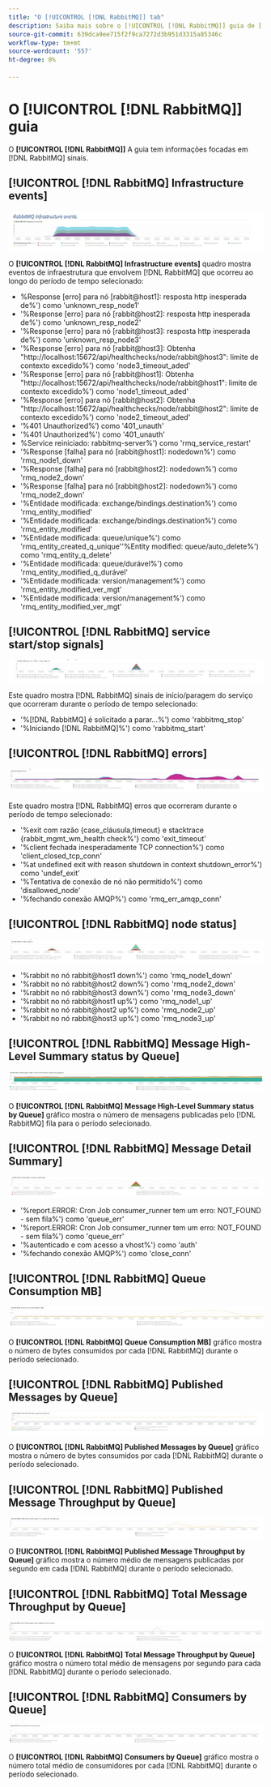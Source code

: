 ```yaml
---
title: "O [!UICONTROL [!DNL RabbitMQ]] tab"
description: Saiba mais sobre o [!UICONTROL [!DNL RabbitMQ]] guia de [!DNL Observation for Adobe Commerce].
source-git-commit: 639dca9ee715f2f9ca7272d3b951d3315a85346c
workflow-type: tm+mt
source-wordcount: '557'
ht-degree: 0%

---
```


# O [!UICONTROL [!DNL RabbitMQ]] guia

O **[!UICONTROL [!DNL RabbitMQ]]** A guia tem informações focadas em [!DNL RabbitMQ] sinais.

## [!UICONTROL [!DNL RabbitMQ] Infrastructure events]

![[!DNL RabbitMQ] Eventos de infraestrutura](../../assets/tools/observation-for-adobe-commerce/rabbitmq-tab-1.jpeg)

O **[!UICONTROL [!DNL RabbitMQ] Infrastructure events]** quadro mostra eventos de infraestrutura que envolvem [!DNL RabbitMQ] que ocorreu ao longo do período de tempo selecionado:

* %Response [erro] para nó [rabbit@host1]: resposta http inesperada de%&#39;) como &#39;unknown_resp_node1&#39;
* &#39;%Response [erro] para nó [rabbit@host2]: resposta http inesperada de%&#39;) como &#39;unknown_resp_node2&#39;
* &#39;%Response [erro] para nó [rabbit@host3]: resposta http inesperada de%&#39;) como &#39;unknown_resp_node3&#39;
* &#39;%Response [erro] para nó [rabbit@host3]: Obtenha &quot;http://localhost:15672/api/healthchecks/node/rabbit@host3&quot;: limite de contexto excedido%&#39;) como &#39;node3_timeout_aded&#39;
* &#39;%Response [erro] para nó [rabbit@host1]: Obtenha &quot;http://localhost:15672/api/healthchecks/node/rabbit@host1&quot;: limite de contexto excedido%&#39;) como &#39;node1_timeout_aded&#39;
* &#39;%Response [erro] para nó [rabbit@host2]: Obtenha &quot;http://localhost:15672/api/healthchecks/node/rabbit@host2&quot;: limite de contexto excedido%&#39;) como &#39;node2_timeout_aded&#39;
* ‘%401 Unauthorized%’) como &#39;401_unauth&#39;
* &#39;%401 Unauthorized%&#39;) como &#39;401_unauth&#39;
* %Service reiniciado: rabbitmq-server%&#39;) como &#39;rmq_service_restart&#39;
* &#39;%Response [falha] para nó [rabbit@host1]: nodedown%&#39;) como &#39;rmq_node1_down&#39;
* &#39;%Response [falha] para nó [rabbit@host2]: nodedown%&#39;) como &#39;rmq_node2_down&#39;
* &#39;%Response [falha] para nó [rabbit@host2]: nodedown%&#39;) como &#39;rmq_node2_down&#39;
* &#39;%Entidade modificada: exchange/bindings.destination%&#39;) como &#39;rmq_entity_modified&#39;
* &#39;%Entidade modificada: exchange/bindings.destination%&#39;) como &#39;rmq_entity_modified&#39;
* &#39;%Entidade modificada: queue/unique%&#39;) como &#39;rmq_entity_created_q_unique&#39;&#39;%Entity modified: queue/auto_delete%&#39;) como &#39;rmq_entity_q_delete&#39;
* &#39;%Entidade modificada: queue/durável%&#39;) como &#39;rmq_entity_modified_q_durável&#39;
* &#39;%Entidade modificada: version/management%&#39;) como &#39;rmq_entity_modified_ver_mgt&#39;
* &#39;%Entidade modificada: version/management%&#39;) como &#39;rmq_entity_modified_ver_mgt&#39;

## [!UICONTROL [!DNL RabbitMQ] service start/stop signals]

![[!DNL RabbitMQ] sinais de início/paragem do serviço](../../assets/tools/observation-for-adobe-commerce/rabbitmq-tab-2.jpeg)

Este quadro mostra [!DNL RabbitMQ] sinais de início/paragem do serviço que ocorreram durante o período de tempo selecionado:

* &#39;%[!DNL RabbitMQ] é solicitado a parar...%&#39;) como &#39;rabbitmq_stop&#39;
* &#39;%Iniciando [!DNL RabbitMQ]%&#39;) como &#39;rabbitmq_start&#39;

## [!UICONTROL [!DNL RabbitMQ] errors]

![[!DNL RabbitMQ] erros](../../assets/tools/observation-for-adobe-commerce/rabbitmq-tab-3.jpeg)

Este quadro mostra [!DNL RabbitMQ] erros que ocorreram durante o período de tempo selecionado:

* &#39;%exit com razão {case_cláusula,timeout} e stacktrace {rabbit_mgmt_wm_health check%&#39;} como &#39;exit_timeout&#39;
* &#39;%client fechada inesperadamente TCP connection%&#39;) como &#39;client_closed_tcp_conn&#39;
* &#39;%at undefined exit with reason shutdown in context shutdown_error%&#39;) como &#39;undef_exit&#39;
* &#39;%Tentativa de conexão de nó não permitido%&#39;) como &#39;disallowed_node&#39;
* &#39;%fechando conexão AMQP%&#39;) como &#39;rmq_err_amqp_conn&#39;

## [!UICONTROL [!DNL RabbitMQ] node status]

![[!DNL RabbitMQ] status do nó](../../assets/tools/observation-for-adobe-commerce/rabbitmq-tab-4.jpeg)

* &#39;%rabbit no nó rabbit@host1 down%&#39;) como &#39;rmq_node1_down&#39;
* &#39;%rabbit no nó rabbit@host2 down%&#39;) como &#39;rmq_node2_down&#39;
* &#39;%rabbit no nó rabbit@host3 down%&#39;) como &#39;rmq_node3_down&#39;
* &#39;%rabbit no nó rabbit@host1 up%&#39;) como &#39;rmq_node1_up&#39;
* &#39;%rabbit no nó rabbit@host2 up%&#39;) como &#39;rmq_node2_up&#39;
* &#39;%rabbit no nó rabbit@host3 up%&#39;) como &#39;rmq_node3_up&#39;

## [!UICONTROL [!DNL RabbitMQ] Message High-Level Summary status by Queue]

![[!DNL RabbitMQ] Status do Resumo de Alto Nível da Mensagem por Fila](../../assets/tools/observation-for-adobe-commerce/rabbitmq-tab-5.jpeg)

O **[!UICONTROL [!DNL RabbitMQ] Message High-Level Summary status by Queue]** gráfico mostra o número de mensagens publicadas pelo [!DNL RabbitMQ] fila para o período selecionado.

## [!UICONTROL [!DNL RabbitMQ] Message Detail Summary]

![[!DNL RabbitMQ] Resumo de detalhes da mensagem](../../assets/tools/observation-for-adobe-commerce/rabbitmq-tab-6.jpeg)

* &#39;%report.ERROR: Cron Job consumer_runner tem um erro: NOT_FOUND - sem fila%&#39;) como &#39;queue_err&#39;
* &#39;%report.ERROR: Cron Job consumer_runner tem um erro: NOT_FOUND - sem fila%&#39;) como &#39;queue_err&#39;
* &#39;%autenticado e com acesso a vhost%&#39;) como &#39;auth&#39;
* &#39;%fechando conexão AMQP%&#39;) como &#39;close_conn&#39;

## [!UICONTROL [!DNL RabbitMQ] Queue Consumption MB]

![[!DNL RabbitMQ] Consumo da Fila MB](../../assets/tools/observation-for-adobe-commerce/rabbitmq-tab-7.jpeg)

O **[!UICONTROL [!DNL RabbitMQ] Queue Consumption MB]** gráfico mostra o número de bytes consumidos por cada [!DNL RabbitMQ] durante o período selecionado.

## [!UICONTROL [!DNL RabbitMQ] Published Messages by Queue]

![[!DNL RabbitMQ] Mensagens publicadas por fila](../../assets/tools/observation-for-adobe-commerce/rabbitmq-tab-8.jpeg)

O **[!UICONTROL [!DNL RabbitMQ] Published Messages by Queue]** gráfico mostra o número de bytes consumidos por cada [!DNL RabbitMQ] durante o período selecionado.

## [!UICONTROL [!DNL RabbitMQ] Published Message Throughput by Queue]

![[!DNL RabbitMQ] Throughput de Mensagens Publicadas por Fila](../../assets/tools/observation-for-adobe-commerce/rabbitmq-tab-9.jpeg)

O **[!UICONTROL [!DNL RabbitMQ] Published Message Throughput by Queue]** gráfico mostra o número médio de mensagens publicadas por segundo em cada [!DNL RabbitMQ] durante o período selecionado.

## [!UICONTROL [!DNL RabbitMQ] Total Message Throughput by Queue]

![[!DNL RabbitMQ] Throughput Total da Mensagem por Fila](../../assets/tools/observation-for-adobe-commerce/rabbitmq-tab-10.jpeg)

O **[!UICONTROL [!DNL RabbitMQ] Total Message Throughput by Queue]** gráfico mostra o número total médio de mensagens por segundo para cada [!DNL RabbitMQ] durante o período selecionado.

## [!UICONTROL [!DNL RabbitMQ] Consumers by Queue]

![[!DNL RabbitMQ] Consumidores por fila](../../assets/tools/observation-for-adobe-commerce/rabbitmq-tab-11.jpeg)

O **[!UICONTROL [!DNL RabbitMQ] Consumers by Queue]** gráfico mostra o número total médio de consumidores por cada [!DNL RabbitMQ] durante o período selecionado.
